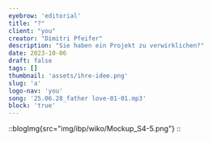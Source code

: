 ```yaml
---
eyebrow: 'editorial'
title: "?"
client: "you"
creator: "Dimitri Pfeifer"
description: "Sie haben ein Projekt zu verwirklichen?"
date: 2023-10-06
draft: false
tags: []
thumbnail: 'assets/ihre-idee.png'
slug: 'a'
logo-nav: 'you'
song: '25.06.28_father love-01-01.mp3'
block: 'true'
---
```






::blogImg{src="img/ibp/wiko/Mockup_S4-5.png"}
::
